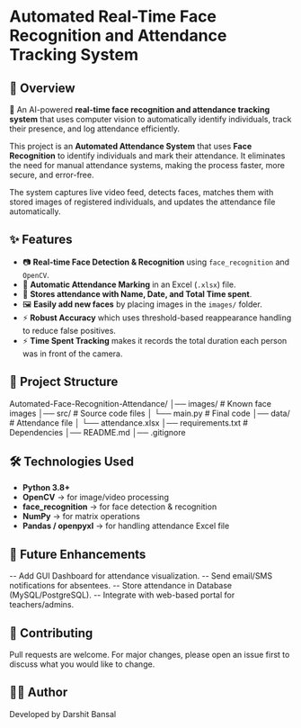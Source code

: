 # Automated Real-Time Face Recognition and Attendance Tracking System


## 📌 Overview  
🚀 An AI-powered **real-time face recognition and attendance tracking system** that uses computer vision to automatically identify individuals, track their presence, and log attendance efficiently.

This project is an **Automated Attendance System** that uses **Face Recognition** to identify individuals and mark their attendance. It eliminates the need for manual attendance systems, making the process faster, more secure, and error-free.  

The system captures live video feed, detects faces, matches them with stored images of registered individuals, and updates the attendance file automatically. 

## ✨ Features  
- 📷 **Real-time Face Detection & Recognition** using `face_recognition` and `OpenCV`.  
- 🧾 **Automatic Attendance Marking** in an Excel (`.xlsx`) file.  
- 📂 **Stores attendance with Name, Date, and Total Time spent**.  
- 🖼️ **Easily add new faces** by placing images in the `images/` folder.  
- ⚡ **Robust Accuracy** which uses threshold-based reappearance handling to reduce false positives.
- ⚡ **Time Spent Tracking** makes it records the total duration each person was in front of the camera.

## 📂 Project Structure
Automated-Face-Recognition-Attendance/
│── images/ # Known face images
│── src/ # Source code files
│ └── main.py # Final code
│── data/ # Attendance file
│ └── attendance.xlsx
│── requirements.txt # Dependencies
│── README.md
│── .gitignore

## 🛠️ Technologies Used  
- **Python 3.8+**  
- **OpenCV** → for image/video processing  
- **face_recognition** → for face detection & recognition  
- **NumPy** → for matrix operations  
- **Pandas / openpyxl** → for handling attendance Excel file  


## 🚀 Future Enhancements

-- Add GUI Dashboard for attendance visualization.
-- Send email/SMS notifications for absentees.
-- Store attendance in Database (MySQL/PostgreSQL).
-- Integrate with web-based portal for teachers/admins.

## 🤝 Contributing

Pull requests are welcome. For major changes, please open an issue first to discuss what you would like to change.

## 👨‍💻 Author

Developed by Darshit Bansal

